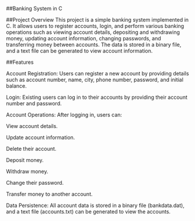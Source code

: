 ##Banking System in C


##Project Overview
This project is a simple banking system implemented in C. It allows users to register accounts, login, and perform various banking operations such as viewing account details, depositing and withdrawing money, updating account information, changing passwords, and transferring money between accounts. The data is stored in a binary file, and a text file can be generated to view account information.

##Features


Account Registration: Users can register a new account by providing details such as account number, name, city, phone number, password, and initial balance.

Login: Existing users can log in to their accounts by providing their account number and password.

Account Operations: After logging in, users can:

View account details.

Update account information.

Delete their account.

Deposit money.

Withdraw money.

Change their password.

Transfer money to another account.


Data Persistence: All account data is stored in a binary file (bankdata.dat), and a text file (accounts.txt) can be generated to view the accounts.
